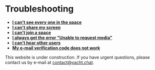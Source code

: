 

# Troubleshooting

- **[I can't see every one in the space](see-erveryone-in-space)**
- **[I can't share my screen](unable-to-share-screen)**
- **[I can't join a space](join-a-space)**
- **[I always get the error "Unable to request media"](/docs/Basics/set-permissions)**
- **[I can't hear other users](unable-to-hear-users)**
- **[My e-mail verification code does not work](verify-email)**

This website is under construction. If you have urgent questions, please contact us by e-mail at [contact@yacht.chat](mailto:contact@yacht.chat).